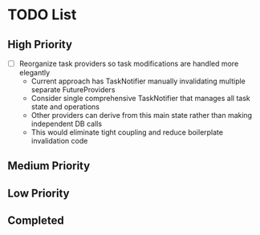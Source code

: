 # TODO List

## High Priority
- [ ] Reorganize task providers so task modifications are handled more elegantly
  - Current approach has TaskNotifier manually invalidating multiple separate FutureProviders
  - Consider single comprehensive TaskNotifier that manages all task state and operations
  - Other providers can derive from this main state rather than making independent DB calls
  - This would eliminate tight coupling and reduce boilerplate invalidation code

## Medium Priority

## Low Priority

## Completed
